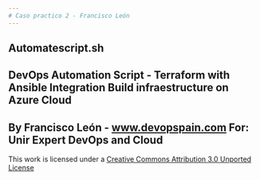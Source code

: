 ```yaml
---
# Caso practico 2 - Francisco León
---
```

Automatescript.sh   
---
DevOps Automation Script - Terraform with Ansible Integration
Build infraestructure on Azure Cloud
---
By Francisco León - www.devopspain.com
For: Unir Expert DevOps and Cloud
---
This work is licensed under a [Creative Commons Attribution 3.0 Unported License](http://creativecommons.org/licenses/by/3.0/deed.en_US)
